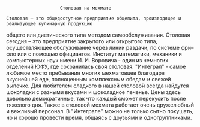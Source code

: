 						Столовая на мехмате

	Столовая – это общедоступное предприятие общепита, производящее и реализующее кулинарную продукцию 
общего или диетического типа методом самообслуживания. Столовая сегодня – это предприятие закрытого или 
открытого типа, осуществляющее обслуживание через линии раздачи, по системе фри–фло или с помощью официантов. 
Институт математики, механики и компьютерных наук имени И. И. Воровича - один из немногих отделений ЮФУ, где 
сохранилась своя столовая.
	"Интеграл" - самое любимое место пребывания многих мехматовцев благодаря вкуснейшей еде, полноценным 
комплексным обедам и свежей выпечке. Для любителем сладкого в нашей столовой всегда найдутся шоколадки с разными 
вкусами и шоколадное печенье. Цены здесь довольно демократичные, так что каждый сможет перекусить после тяжелого дня.
	Также в столовой мехмата работает очень дружелюбный и вежливый персонал. В "Интеграле" можно не только сытно
покушать, но и хорошо провести время, общаясь с друзьями и одногруппниками. 
